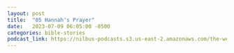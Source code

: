 ```yaml
---
layout: post
title:  "05 Hannah's Prayer"
date:   2023-07-09 06:05:00 -0500
categories: bible-stories
podcast_link: https://nilbus-podcasts.s3.us-east-2.amazonaws.com/the-well-trained-mind/Bible%20Stories/05%20Hannah's%20Prayer.mp3
---
```

